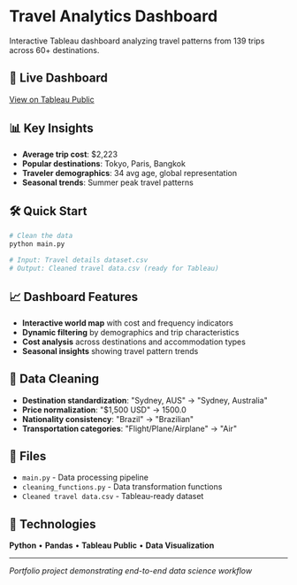# Travel Analytics Dashboard

Interactive Tableau dashboard analyzing travel patterns from 139 trips across 60+ destinations.

## 🔗 Live Dashboard
[View on Tableau Public](your-tableau-link-here)

## 📊 Key Insights
- **Average trip cost**: $2,223
- **Popular destinations**: Tokyo, Paris, Bangkok
- **Traveler demographics**: 34 avg age, global representation
- **Seasonal trends**: Summer peak travel patterns

## 🛠 Quick Start

```bash
# Clean the data
python main.py

# Input: Travel details dataset.csv
# Output: Cleaned travel data.csv (ready for Tableau)
```

## 📈 Dashboard Features
- **Interactive world map** with cost and frequency indicators
- **Dynamic filtering** by demographics and trip characteristics  
- **Cost analysis** across destinations and accommodation types
- **Seasonal insights** showing travel pattern trends

## 🧹 Data Cleaning
- **Destination standardization**: "Sydney, AUS" → "Sydney, Australia"
- **Price normalization**: "$1,500 USD" → 1500.0
- **Nationality consistency**: "Brazil" → "Brazilian"
- **Transportation categories**: "Flight/Plane/Airplane" → "Air"

## 📁 Files
- `main.py` - Data processing pipeline
- `cleaning_functions.py` - Data transformation functions  
- `Cleaned travel data.csv` - Tableau-ready dataset

## 🎯 Technologies
**Python** • **Pandas** • **Tableau Public** • **Data Visualization**

---
*Portfolio project demonstrating end-to-end data science workflow*